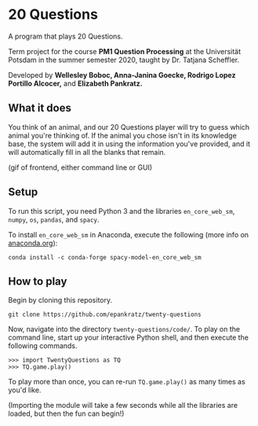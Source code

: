 # 20 Questions

A program that plays 20 Questions.

Term project for the course **PM1 Question Processing** at the Universität Potsdam in the summer semester 2020, taught by Dr. Tatjana Scheffler.

Developed by **Wellesley Boboc, Anna-Janina Goecke, Rodrigo Lopez Portillo Alcocer,** and **Elizabeth Pankratz.**

## What it does 

You think of an animal, and our 20 Questions player will try to guess which animal you're thinking of.
If the animal you chose isn't in its knowledge base, the system will add it in using the information you've provided, and it will automatically fill in all the blanks that remain. 

(gif of frontend, either command line or GUI)

## Setup

To run this script, you need Python 3 and the libraries `en_core_web_sm`, `numpy`, `os`, `pandas`, and `spacy`.

To install `en_core_web_sm` in Anaconda, execute the following (more info on [anaconda.org](https://anaconda.org/conda-forge/spacy-model-en_core_web_sm)):

```
conda install -c conda-forge spacy-model-en_core_web_sm
```

## How to play

Begin by cloning this repository.

```
git clone https://github.com/epankratz/twenty-questions
```

Now, navigate into the directory `twenty-questions/code/`.
To play on the command line, start up your interactive Python shell, and then execute the following commands.

```
>>> import TwentyQuestions as TQ
>>> TQ.game.play()
```

To play more than once, you can re-run `TQ.game.play()` as many times as you'd like.

(Importing the module will take a few seconds while all the libraries are loaded, but then the fun can begin!)
